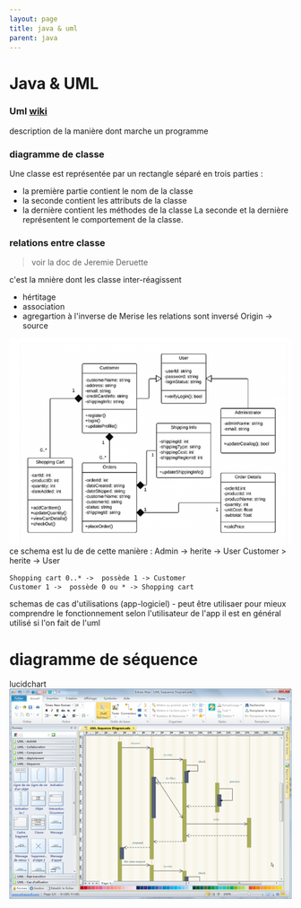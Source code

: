 ```yaml
---
layout: page
title: java & uml
parent: java
---
```

# Java & UML

### Uml [wiki]('https://fr.wikipedia.org/wiki/Diagramme_de_classes')
description de la manière dont marche un programme

### diagramme de classe
Une classe est représentée par un rectangle séparé en trois parties :
- la première partie contient le nom de la classe
- la seconde contient les attributs de la classe
- la dernière contient les méthodes de la classe
La seconde et la dernière représentent le comportement de la classe.

### relations entre classe

> voir la doc de Jeremie Deruette

c'est la mnière dont les classe inter-réagissent
- hértitage
- association
- agregartion
à l'inverse de Merise les relations sont inversé Origin -> source

![relation des classes](java_uml_struc.PNG)
ce schema est lu de de cette manière :
    Admin -> herite -> User
    Customer > herite -> User

    Shopping cart 0..* ->  possède 1 -> Customer
    Customer 1 ->  possède 0 ou * -> Shopping cart


schemas de cas d'utilisations (app-logiciel) - peut être utilisaer pour mieux comprendre le fonctionnement selon l'utilisateur de l'app
il est en général utilisé si l'on fait de l'uml

# diagramme de séquence
lucidchart
![sequence diagrame software](java_uml_sequence_diagram_software.png)

